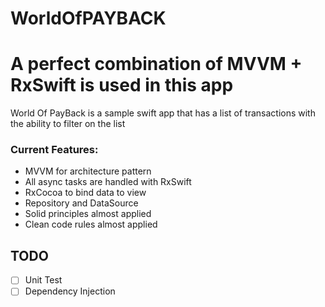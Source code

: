 # WorldOfPAYBACK

# A perfect combination of MVVM + RxSwift is used in this app

World Of PayBack is a sample swift app that has a list of transactions with the ability to filter on the list



### Current Features:

- MVVM for architecture pattern
- All async tasks are handled with RxSwift
- RxCocoa to bind data to view
- Repository and DataSource
- Solid principles almost applied 
- Clean code rules almost applied


## TODO
- [ ] Unit Test
- [ ] Dependency Injection

